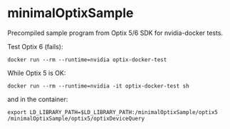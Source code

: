 # minimalOptixSample
Precompiled sample program from Optix 5/6 SDK for nvidia-docker tests.

Test Optix 6 (fails):

```
docker run --rm --runtime=nvidia optix-docker-test
```

While Optix 5 is OK:

```
docker run --rm --runtime=nvidia -it optix-docker-test sh
```

and in the container:

```
export LD_LIBRARY_PATH=$LD_LIBRARY_PATH:/minimalOptixSample/optix5
/minimalOptixSample/optix5/optixDeviceQuery
```
